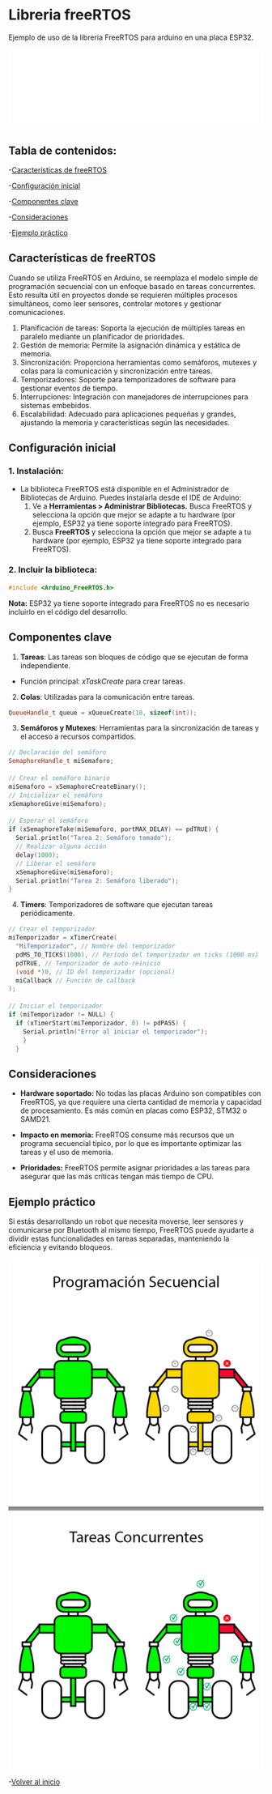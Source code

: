# Libreria freeRTOS

Ejemplo de uso de la libreria FreeRTOS para arduino en una placa ESP32.

![freeRTOS](/src/svg/logo.svg)

## Tabla de contenidos:

-[Características de freeRTOS](#características-de-freertos)

-[Configuración inicial](#configuración-inicial)

-[Componentes clave](#componentes-clave)

-[Consideraciones](#consideraciones)

-[Ejemplo práctico](#ejemplo-práctico)

## Características de freeRTOS

Cuando se utiliza FreeRTOS en Arduino, se reemplaza el modelo simple de programación secuencial con un enfoque basado en tareas concurrentes. Esto resulta útil en proyectos donde se requieren múltiples procesos simultáneos, como leer sensores, controlar motores y gestionar comunicaciones.

1. Planificación de tareas: Soporta la ejecución de múltiples tareas en paralelo mediante un planificador de prioridades.
2. Gestión de memoria: Permite la asignación dinámica y estática de memoria.
3. Sincronización: Proporciona herramientas como semáforos, mutexes y colas para la comunicación y sincronización entre tareas.
4. Temporizadores: Soporte para temporizadores de software para gestionar eventos de tiempo.
5. Interrupciones: Integración con manejadores de interrupciones para sistemas embebidos.
6. Escalabilidad: Adecuado para aplicaciones pequeñas y grandes, ajustando la memoria y características según las necesidades.

## Configuración inicial

### 1. Instalación:

- La biblioteca FreeRTOS está disponible en el Administrador de Bibliotecas de Arduino. Puedes instalarla desde el IDE de Arduino:
  1. Ve a **Herramientas > Administrar Bibliotecas.**
     Busca FreeRTOS y selecciona la opción que mejor se adapte a tu hardware (por ejemplo, ESP32 ya tiene soporte integrado para FreeRTOS).
  2. Busca **FreeRTOS** y selecciona la opción que mejor se adapte a tu hardware (por ejemplo, ESP32 ya tiene soporte integrado para FreeRTOS).

### 2. Incluir la biblioteca:

```c++
#include <Arduino_FreeRTOS.h>
```

**Nota:** ESP32 ya tiene soporte integrado para FreeRTOS no es necesario incluirlo en el código del desarrollo.

## Componentes clave

1. **Tareas**: Las tareas son bloques de código que se ejecutan de forma independiente.

- Función principal: _xTaskCreate_ para crear tareas.

2. **Colas**: Utilizadas para la comunicación entre tareas.

```c++
QueueHandle_t queue = xQueueCreate(10, sizeof(int));
```

3. **Semáforos y Mutexes**: Herramientas para la sincronización de tareas y el acceso a recursos compartidos.

```c++
// Declaración del semáforo
SemaphoreHandle_t miSemaforo;

// Crear el semáforo binario
miSemaforo = xSemaphoreCreateBinary();
// Inicializar el semáforo
xSemaphoreGive(miSemaforo);

// Esperar el semáforo
if (xSemaphoreTake(miSemaforo, portMAX_DELAY) == pdTRUE) {
  Serial.println("Tarea 2: Semáforo tomado");
  // Realizar alguna acción
  delay(1000);
  // Liberar el semáforo
  xSemaphoreGive(miSemaforo);
  Serial.println("Tarea 2: Semáforo liberado");
}
```

4. **Timers**: Temporizadores de software que ejecutan tareas periódicamente.

```c++
// Crear el temporizador
miTemporizador = xTimerCreate(
  "MiTemporizador", // Nombre del temporizador
  pdMS_TO_TICKS(1000), // Período del temporizador en ticks (1000 ms)
  pdTRUE, // Temporizador de auto-reinicio
  (void *)0, // ID del temporizador (opcional)
  miCallback // Función de callback
);

// Iniciar el temporizador
if (miTemporizador != NULL) {
  if (xTimerStart(miTemporizador, 0) != pdPASS) {
    Serial.println("Error al iniciar el temporizador");
    }
  }
```

## Consideraciones

- **Hardware soportado:** No todas las placas Arduino son compatibles con FreeRTOS, ya que requiere una cierta cantidad de memoria y capacidad de procesamiento. Es más común en placas como ESP32, STM32 o SAMD21.

- **Impacto en memoria:** FreeRTOS consume más recursos que un programa secuencial típico, por lo que es importante optimizar las tareas y el uso de memoria.

- **Prioridades:** FreeRTOS permite asignar prioridades a las tareas para asegurar que las más críticas tengan más tiempo de CPU.

## Ejemplo práctico

Si estás desarrollando un robot que necesita moverse, leer sensores y comunicarse por Bluetooth al mismo tiempo, FreeRTOS puede ayudarte a dividir estas funcionalidades en tareas separadas, manteniendo la eficiencia y evitando bloqueos.

![robot](src/images/robot.png)

-[Volver al inicio](#libreria-freertos)
